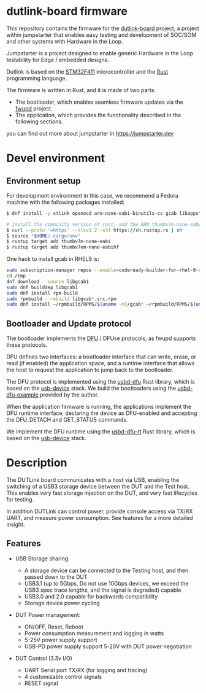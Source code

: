 # dutlink-board firmware

This repository contains the firmware for the [dutlink-board](https://github.com/jumpstarter-dev/dutlink-board) project, a project within jumpstarter
that enables easy testing and development of SOC/SOM and other systems with Hardware in the Loop.

Jumpstarter is a project designed to enable generic Hardware in the Loop testability for Edge / embedded designs.

Dutlink is based on the [STM32F411](https://www.st.com/en/microcontrollers-microprocessors/stm32f411.html)
microcontroller and the [Rust](https://www.rust-lang.org/) programming language.

The firmware is written in Rust, and it is made of two parts:
 * The bootloader, which enables seamless firmware updates via the [fwupd](https://fwupd.org) project.
 * The application, which provides the functionality described in the following sections.


you can find out more about jumpstarter in https://jumpstarter.dev

# Devel environment

## Environment setup
For development environment in this case, we recommend a Fedora machine with the following
packages installed:

```bash
$ dnf install -y stlink openocd arm-none-eabi-binutils-cs gcab libappstream-glib rpm-build copr-cli dfu-util

# install the community version of rust, and the ARM thumbv7m-none-eaby target
$ curl --proto '=https' --tlsv1.2 -sSf https://sh.rustup.rs | sh
$ source "$HOME/.cargo/env"
$ rustup target add thumbv7m-none-eabi
$ rustup target add thumbv7em-none-eabihf

```

One hack to install gcab in RHEL9 is:
```bash
sudo subscription-manager repos --enable=codeready-builder-for-rhel-9-x86_64-rpms
cd /tmp
dnf download --source libgcab1
sudo dnf builddep libgcab1
sudo dnf install rpm-build
sudo rpmbuild --rebuild libgcab*.src.rpm
sudo dnf install ~/rpmbuild/RPMS/$(uname -m)/gcab* ~/rpmbuild/RPMS/$(uname -m)/libgcab*
```

## Bootloader and Update protocol

The bootloader implements the [DFU](https://www.usb.org/sites/default/files/DFU_1.1.pdf)
/ DFUse protocols, as fwupd supports these protocols.

DFU defines two interfaces: a bootloader interface that can write, erase, or read (if enabled) the
application space, and a runtime interface that allows the host to request the application to jump
back to the bootloader.

The DFU protocol is implemented using the [usbd-dfu](https://github.com/vitalyvb/usbd-dfu) Rust
library, which is based on the [usb-device](https://github.com/rust-embedded-community/usb-device)
stack. We build the bootloaders using the [usbd-dfu-example](https://github.com/vitalyvb/usbd-dfu-example)
provided by the author.

When the application firmware is running, the applications implement the DFU runtime interface,
declaring the device as DFU-enabled and accepting the DFU_DETACH and GET_STATUS commands.

We implement the DFU runtime using the [usbd-dfu-rt](https://github.com/jedrzejboczar/usbd-dfu-rt) Rust
library, which is based on the [usb-device](https://github.com/rust-embedded-community/usb-device) stack.

# Description

The DUTLink board communicates with a host via USB, enabling the switching of a USB3 storage device
between the DUT and the Test host. This enables very fast storage injection on the DUT,
and very fast lifecycles for testing.

In addition DUTLink can control power, provide console access via TX/RX UART, and measure power
consumption. See features for a more detailed insight.


## Features

* USB Storage sharing
  * A storage device can be connected to the Testing host, and then passed down to the DUT
  * USB3.1 (up to 5Gbps, Do not use 10Gbps devices, we exceed the USB3 spec trace lengths, and the signal is degraded) capable
  * USB3.0 and 2.0 capable for backwards compatibility
  * Storage device power cycling

* DUT Power management:
  * ON/OFF, Reset, Reboot
  * Power consumption measurement and logging in watts
  * 5-25V power supply support
  * USB-PD power supply support 5-20V with DUT power negotiation
 
* DUT Control (3.3v I/O)
  * UART Serial port TX/RX (for logging and tracing)
  * 4 customizable control signals
  * RESET signal


